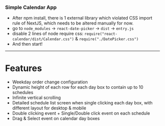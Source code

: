 ### Simple Calendar App
* After npm install, there is 1 external library which violated CSS import rule of NextJS, which needs to be altered manually for now.
* go to `node_modules` -> `react-date-picker` -> `dist` -> `entry.js`
* disable 2 lines of node require css: `require("react-calendar/dist/Calendar.css")` & `require("./DatePicker.css")`
* And then start!
---
# Features
* Weekday order change configuration
* Dynamic height of each row for each day box to contain up to 10 schedules
* Infinite vertical scrolling
* Detailed schedule list screen when single clicking each day box, with different layout for desktop & mobile
* Double clicking event + Single/Double click event on each schedule
* Drag & Select event on calendar day boxes
